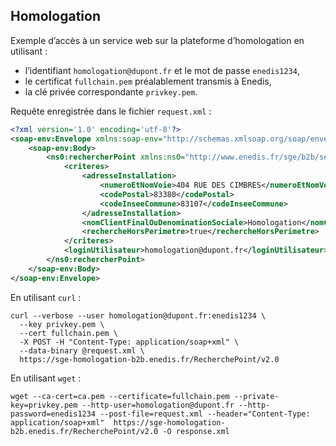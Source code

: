 ## Homologation

Exemple d’accès à un service web sur la plateforme d’homologation en utilisant :

- l’identifiant `homologation@dupont.fr` et le mot de passe `enedis1234`,
- le certificat `fullchain.pem` préalablement transmis à Enedis,
- la clé privée correspondante `privkey.pem`.

Requête enregistrée dans le fichier `request.xml` :

```xml
<?xml version='1.0' encoding='utf-8'?>
<soap-env:Envelope xmlns:soap-env="http://schemas.xmlsoap.org/soap/envelope/">
    <soap-env:Body>
        <ns0:rechercherPoint xmlns:ns0="http://www.enedis.fr/sge/b2b/services/rechercherpoint/v2.0">
            <criteres>
                <adresseInstallation>
                    <numeroEtNomVoie>404 RUE DES CIMBRES</numeroEtNomVoie>
                    <codePostal>83380</codePostal>
                    <codeInseeCommune>83107</codeInseeCommune>
                </adresseInstallation>
                <nomClientFinalOuDenominationSociale>Homologation</nomClientFinalOuDenominationSociale>
                <rechercheHorsPerimetre>true</rechercheHorsPerimetre>
            </criteres>
            <loginUtilisateur>homologation@dupont.fr</loginUtilisateur>
        </ns0:rechercherPoint>
    </soap-env:Body>
</soap-env:Envelope>
```

En utilisant `curl` :

```
curl --verbose --user homologation@dupont.fr:enedis1234 \
  --key privkey.pem \
  --cert fullchain.pem \
  -X POST -H "Content-Type: application/soap+xml" \
  --data-binary @request.xml \
  https://sge-homologation-b2b.enedis.fr/RecherchePoint/v2.0
```

En utilisant `wget` :

```
wget --ca-cert=ca.pem --certificate=fullchain.pem --private-key=privkey.pem --http-user=homologation@dupont.fr --http-password=enedis1234 --post-file=request.xml --header="Content-Type: application/soap+xml"  https://sge-homologation-b2b.enedis.fr/RecherchePoint/v2.0 -O response.xml
```